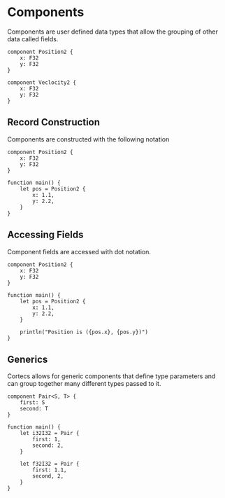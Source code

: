 # Components


Components are user defined data types that allow the grouping of other data called fields.

```cortecs
component Position2 {
    x: F32
    y: F32
}

component Veclocity2 {
    x: F32
    y: F32
}
```

## Record Construction

Components are constructed with the following notation

```cortecs
component Position2 {
    x: F32
    y: F32
}

function main() {
    let pos = Position2 {
        x: 1.1,
        y: 2.2,
    }
}
```

## Accessing Fields

Component fields are accessed with dot notation.

```cortecs
component Position2 {
    x: F32
    y: F32
}

function main() {
    let pos = Position2 {
        x: 1.1,
        y: 2.2,
    }

    println("Position is ({pos.x}, {pos.y})")
}
```

## Generics

Cortecs allows for generic components that define type parameters and can group together many different types passed to it.

```cortecs
component Pair<S, T> {
    first: S
    second: T
}

function main() {
    let i32I32 = Pair {
        first: 1,
        second: 2,
    }

    let f32I32 = Pair {
        first: 1.1,
        second, 2,
    }
}
```
